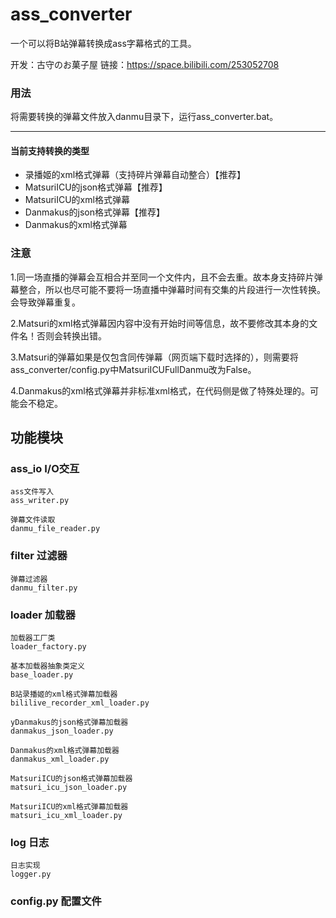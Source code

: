 # ass_converter
一个可以将B站弹幕转换成ass字幕格式的工具。

开发：古守のお菓子屋
链接：https://space.bilibili.com/253052708

### 用法
将需要转换的弹幕文件放入danmu目录下，运行ass_converter.bat。

---
#### 当前支持转换的类型
+ 录播姬的xml格式弹幕（支持碎片弹幕自动整合）【推荐】
+ MatsuriICU的json格式弹幕【推荐】
+ MatsuriICU的xml格式弹幕
+ Danmakus的json格式弹幕【推荐】
+ Danmakus的xml格式弹幕

### 注意
1.同一场直播的弹幕会互相合并至同一个文件内，且不会去重。故本身支持碎片弹幕整合，所以也尽可能不要将一场直播中弹幕时间有交集的片段进行一次性转换。会导致弹幕重复。

2.Matsuri的xml格式弹幕因内容中没有开始时间等信息，故不要修改其本身的文件名！否则会转换出错。

3.Matsuri的弹幕如果是仅包含同传弹幕（网页端下载时选择的），则需要将ass_converter/config.py中MatsuriICUFullDanmu改为False。

4.Danmakus的xml格式弹幕并非标准xml格式，在代码侧是做了特殊处理的。可能会不稳定。

## 功能模块
### ass_io I/O交互
	ass文件写入
	ass_writer.py
	
	弹幕文件读取
	danmu_file_reader.py
### filter 过滤器
	弹幕过滤器
	danmu_filter.py
### loader 加载器
	加载器工厂类
	loader_factory.py
	
	基本加载器抽象类定义
	base_loader.py
	
	B站录播姬的xml格式弹幕加载器
	bililive_recorder_xml_loader.py
	
	yDanmakus的json格式弹幕加载器
	danmakus_json_loader.py
	
	Danmakus的xml格式弹幕加载器
	danmakus_xml_loader.py
	
	MatsuriICU的json格式弹幕加载器
	matsuri_icu_json_loader.py
	
	MatsuriICU的xml格式弹幕加载器
	matsuri_icu_xml_loader.py
### log 日志
	日志实现
	logger.py
### config.py 配置文件


